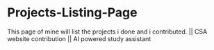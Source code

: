 # Projects-Listing-Page
This page of mine will list the projects i done and i contributed. || 
CSA website contribution ||
AI powered study assistant 
